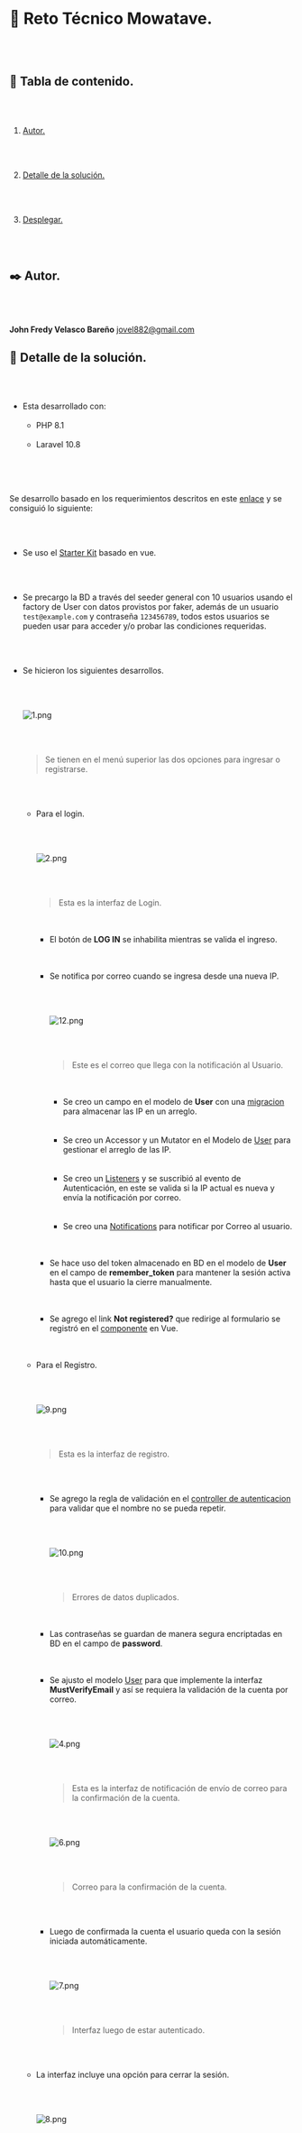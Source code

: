 <br/>
<br/>

# :mount_fuji: Reto Técnico Mowatave.

<br/>
<br/>

## :bookmark_tabs: Tabla de contenido.

<br/>
<br/>

1. [Autor.](#black_nib-autor)

<br/>
<br/>

2. [Detalle de la solución.](#triangular_ruler-detalle-de-la-solución)

<br/>
<br/>

3. [Desplegar.](#airplane-desplegar)

<br/>
<br/>

## :black_nib: Autor.

<br/>
<br/>

**John Fredy Velasco Bareño** [jovel882@gmail.com](mailto:jovel882@gmail.com)

## :triangular_ruler: Detalle de la solución.

<br/>
<br/>

- Esta desarrollado con:
    <br/>
    <br/>
    - PHP 8.1
        <br/>
        <br/>
    - Laravel 10.8
        <br/>
        <br/>

<br/>
<br/>

Se desarrollo basado en los requerimientos descritos en este [enlace](https://docs.google.com/document/d/1hAD06UmQwnrGW3uS4eA9tP4fG_hW4plMriQUvQVEKnI) y se consiguió lo siguiente:

<br/>
<br/>

+ Se uso el [Starter Kit](https://laravel.com/docs/master/starter-kits) basado en vue.

<br/>
<br/>

+ Se precargo la BD a través del seeder general con 10 usuarios usando el factory de User con datos provistos por faker, además de un usuario `test@example.com` y contraseña `123456789`, todos estos usuarios se pueden usar para acceder y/o probar las condiciones requeridas.

<br/>
<br/>

+ Se hicieron los siguientes desarrollos.

    <br/>
    <br/>

    ![1.png](public/img/1.png)

    <br/>
    <br/>

    > Se tienen en el menú superior las dos opciones para ingresar o registrarse.

    <br/>
    <br/>

    + Para el login.

        <br/>
        <br/>

        ![2.png](public/img/2.png)

        <br/>
        <br/>

        > Esta es la interfaz de Login.

        <br/>
        <br/>

        + El botón de **LOG IN** se inhabilita mientras se valida el ingreso.

        <br/>
        <br/>

        + Se notifica por correo cuando se ingresa desde una nueva IP.

            <br/>
            <br/>

            ![12.png](public/img/12.png)

            <br/>
            <br/>

            > Este es el correo que llega con la notificación al Usuario.

            <br/>
            <br/>

            + Se creo un campo en el modelo de **User** con una [migracion](database/migrations/2023_04_28_120028_add_column_ips_on_users_table.php) para almacenar las IP en un arreglo.

            <br/>
            <br/>

            + Se creo un Accessor y un Mutator en el Modelo de [User](app/Models/User.php) para gestionar el arreglo de las IP.

            <br/>
            <br/>

            + Se creo un [Listeners](app/Listeners/NotifyNewIpAddress.php) y se suscribió al evento de Autenticación, en este se valida si la IP actual es nueva y envía la notificación por correo.

            <br/>
            <br/>

            + Se creo una [Notifications](app/Notifications/NewIpAddressNotification.php) para notificar por Correo al usuario.

            <br/>
            <br/>
            
        + Se hace uso del token almacenado en BD en el modelo de **User** en el campo de **remember_token** para mantener la sesión activa hasta que el usuario la cierre manualmente.

        <br/>
        <br/>
        
        + Se agrego el link **Not registered?** que redirige al formulario se registró en el [componente](resources/js/Pages/Auth/Login.vue) en Vue.

        <br/>
        <br/>

    + Para el Registro.

        <br/>
        <br/>

        ![9.png](public/img/9.png)

        <br/>
        <br/>

        > Esta es la interfaz de registro.

        <br/>
        <br/>

        + Se agrego la regla de validación en el [controller de autenticacion](app/Http/Controllers/Auth/RegisteredUserController.php) para validar que el nombre no se pueda repetir.

            <br/>
            <br/>

            ![10.png](public/img/10.png)

            <br/>
            <br/>

            > Errores de datos duplicados.

        <br/>
        <br/>

        + Las contraseñas se guardan de manera segura encriptadas en BD en el campo de **password**.

        <br/>
        <br/>

        + Se ajusto el modelo [User](app/Models/User.php) para que implemente la interfaz **MustVerifyEmail** y así se requiera la validación de la cuenta por correo.

            <br/>
            <br/>

            ![4.png](public/img/4.png)

            <br/>
            <br/>

            > Esta es la interfaz de notificación de envío de correo para la confirmación de la cuenta.

            <br/>
            <br/>

            ![6.png](public/img/6.png)

            <br/>
            <br/>

            > Correo para la confirmación de la cuenta.

            <br/>
            <br/>

        + Luego de confirmada la cuenta el usuario queda con la sesión iniciada automáticamente.

            <br/>
            <br/>

            ![7.png](public/img/7.png)

            <br/>
            <br/>

            > Interfaz luego de estar autenticado.

            <br/>
            <br/>

    + La interfaz incluye una opción para cerrar la sesión.

        <br/>
        <br/>

        ![8.png](public/img/8.png)

        <br/>
        <br/>
        
<br/>
<br/>

## :airplane: Desplegar.

<br/>
<br/>

El proyecto cuenta con una opción de despliegue conterizada con Docker, para usarla siga los siguientes pasos.

<br/>
<br/>

> :loudspeaker: El ambiente despliega un servidor [MailHog](https://github.com/mailhog/MailHog) para poder probar los correos.

<br/>
<br/>

![11.png](public/img/11.png)

<br/>
<br/>

+ Prerrequisitos

    <br/>
    <br/>

    + **Docker >= 20.\***

    <br/>
    <br/>

    + **Docker Compose >=2.\***

    <br/>
    <br/>

    + **Git >=2.\***

    <br/>
    <br/>

+ Pasos

    <br/>
    <br/>

    > :bulb: Si esta sobre algún sistema basado en Linux y ejecuta la siguiente línea se iniciará un ambiente totalmente funcional sobre el DNS [mowatave.test](http://mowatave.test/).

    <br/>
    <br/>

    ```sh

    git clone https://github.com/jovel882/mowatave.git && cd mowatave && cp Docker/.env.example Docker/.env && docker compose -f Docker/docker-compose.yml up -d && docker logs -f mowatave

    ```

    <br/>
    <br/>

    <br/>
    <br/>   

    + Clone el repositorio

        <br/>
        <br/>

        ```sh

        git clone https://github.com/jovel882/mowatave.git

        ```

        <br/>
        <br/>

    + Ingrese al folder del proyecto.

        <br/>
        <br/>

        ```sh

        cd mowatave

        ```

        <br/>
        <br/>
            
    + Cree los archivos de entorno basados en los de ejemplo.

        <br/>
        <br/>

        + Genere el ***.env*** dentro del folder de **Docker**, estas son las variables disponibles.

            <br/>
            <br/>

            ```sh

            cp Docker/.env.example Docker/.env

            ```

            <br/>
            <br/>
            
            + `COMPOSE_PROJECT_NAME` (\*Requerido): Define el nombre del proyecto que se genera con Docker Compose, en el de ejemplo se deja **mowatave**.

            <br/>
            <br/>
            
            + `MYSQL_DATABASE` (\*Requerido): Define el nombre de la BD que se creara.

            <br/>
            <br/>
            
            + `MYSQL_ROOT_PASSWORD` (\*Requerido): Define contraseña del usuario root del motor de BD **NOTA: No dejar vacío**.

            <br/>
            <br/>

    + Variables dentro del archivo **"docker-compose.yml"**.

        <br/>
        <br/>

        + Dentro del servicio de nombre **"mh_mowatave"** en la sección de **"environment"**

            <br/>
            <br/>

            + `VIRTUAL_HOST` (\*Requerido): Define el nombre del DNS sobre el que se levantara el servidor de [MailHog](https://github.com/mailhog/MailHog), por defecto esta **mail.mowatave.test**.
                
            <br/>
            <br/>

        + Dentro del servicio de nombre **"mowatave"** en la sección de **"environment"**

            <br/>
            <br/>

            + `VIRTUAL_HOST` (\*Requerido): Define el nombre del DNS sobre el que se levantara el ambiente, por defecto esta **mowatave.test**.
                
            <br/>
            <br/>

    + Ejecute el docker-compose.yml para levantar el ambiente.
    
        <br/>
        <br/>

        ```sh

        docker compose -f Docker/docker-compose.yml up -d

        ```

        <br/>
        <br/>

    + Siga el estado del despliegue del contenedor principal con el siguiente comando.

        <br/>
        <br/>

        ```sh

        docker logs -f mowatave

        ```
        <br/>
        <br/>

        > :pushpin: En este log si todo esta correcto podrá ver la instalación de paquetes con Composer, instalación de paquetes con NPM, compilado de archivos con NPM, ejecución de migraciones, ejecución de seeder y finalmente el inicio de los servicios del servidor web con Supervisor entre otros.

        <br/>
        <br/>

    + Agregue los registros de host para redirigir las peticiones a los **DNS** que se definieron en **VIRTUAL_HOST** del archivo **"docker-compose.yml"**. En este [enlace](https://www.siteground.es/kb/archivo-hosts/) hay una forma de hacerlo dependiendo su OS.

        <br/>
        <br/>
        
        **Ejemplo:**    

        <br/>
        <br/>

        ```sh

        127.0.0.1 mowatave.test
        127.0.0.1 mail.mowatave.test

        ```
    <br/>
    <br/>

    + Acceda al resultado de la solución **http://{DNS}** donde **DNS** se debe cambiar por el que se definió en **VIRTUAL_HOST** del archivo **"docker-compose.yml"**. Ej. [http://mowatave.test](http://mowatave.test)

    <br/>
    <br/>

    + Acceda al servidor MailHog **http://{DNS}:8025/** donde **DNS** se debe cambiar por el que se definió en **VIRTUAL_HOST** del archivo **"docker-compose.yml"**. Ej. [http://mail.mowatave.test:8025/](http://mail.mowatave.test:8025)

    <br/>
    <br/>
